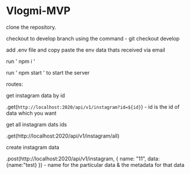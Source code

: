 # Vlogmi-MVP

clone the repository.


checkout to develop branch using the command - git checkout develop

add .env file and copy paste the env data thats received via email

run ' npm i '

run ' npm start ' to start the server

routes:


get instagram data by id

.get(`http://localhost:2020/api/v1/instagram?id=${id}`) - id is the id of data which you want

get all instagram dats ids

.get(http://localhost:2020/api/v1/instagram/all)


create instagram data

.post(http://localhost:2020/api/v1/instagram,  { name: "11", data: {name:"test} }) - name for the particular data & the metadata for that data